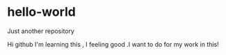 # hello-world
Just another repository

Hi github
I'm learning this , I feeling good .I want to do for my work in this!
